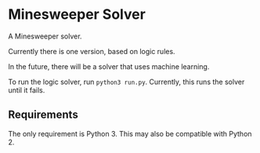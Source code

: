 # Minesweeper Solver

A Minesweeper solver. 

Currently there is one version, based on logic rules. 

In the future, there will be a solver that uses machine learning. 

To run the logic solver, run `python3 run.py`. Currently, this runs the solver until it fails. 

## Requirements

The only requirement is Python 3. This may also be compatible with Python 2. 